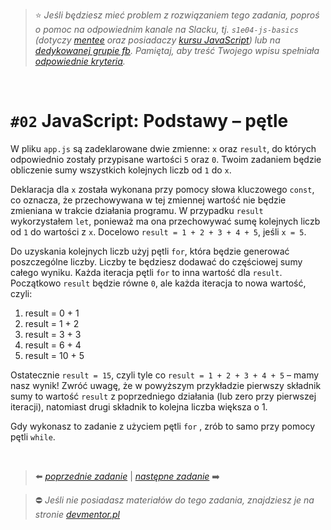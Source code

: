 <!-- @format -->

> :star: _Jeśli będziesz mieć problem z rozwiązaniem tego zadania, poproś o
> pomoc na odpowiednim kanale na Slacku, tj. `s1e04-js-basics` (dotyczy
> [mentee](https://devmentor.pl/mentoring-javascript/) oraz posiadaczy
> [kursu JavaScript](https://devmentor.pl/p/javascript-for-beginners/)) lub na
> [dedykowanej grupie fb](https://www.facebook.com/groups/155234921740033).
> Pamiętaj, aby treść Twojego wpisu spełniała
> [odpowiednie kryteria](https://devmentor.pl/jak-prosic-o-pomoc/)._

&nbsp;

# `#02` JavaScript: Podstawy – pętle

W pliku `app.js` są zadeklarowane dwie zmienne: `x` oraz `result`, do których
odpowiednio zostały przypisane wartości `5` oraz `0`. Twoim zadaniem będzie
obliczenie sumy wszystkich kolejnych liczb od `1` do `x`.

Deklaracja dla `x` została wykonana przy pomocy słowa kluczowego `const`, co
oznacza, że przechowywana w tej zmiennej wartość nie będzie zmieniana w trakcie
działania programu. W przypadku `result` wykorzystałem `let`, ponieważ ma ona
przechowywać sumę kolejnych liczb od `1` do wartości z `x`. Docelowo
`result = 1 + 2 + 3 + 4 + 5`, jeśli `x = 5`.

Do uzyskania kolejnych liczb użyj pętli `for`, która będzie generować
poszczególne liczby. Liczby te będziesz dodawać do częściowej sumy całego
wyniku. Każda iteracja pętli `for` to inna wartość dla `result`. Początkowo
`result` będzie równe `0`, ale każda iteracja to nowa wartość, czyli:

1. result = 0 + 1
2. result = 1 + 2
3. result = 3 + 3
4. result = 6 + 4
5. result = 10 + 5

Ostatecznie `result = 15`, czyli tyle co `result = 1 + 2 + 3 + 4 + 5` – mamy
nasz wynik! Zwróć uwagę, że w powyższym przykładzie pierwszy składnik sumy to
wartość `result` z poprzedniego działania (lub zero przy pierwszej iteracji),
natomiast drugi składnik to kolejna liczba większa o 1.

Gdy wykonasz to zadanie z użyciem pętli `for` , zrób to samo przy pomocy pętli
`while`.

&nbsp;

> :arrow_left: [_poprzednie zadanie_](./../01) | [_następne zadanie_](./../03)
> :arrow_right:

> :no_entry: _Jeśli nie posiadasz materiałów do tego zadania, znajdziesz je na
> stronie [devmentor.pl](https://devmentor.pl/p/js-basics/)_
